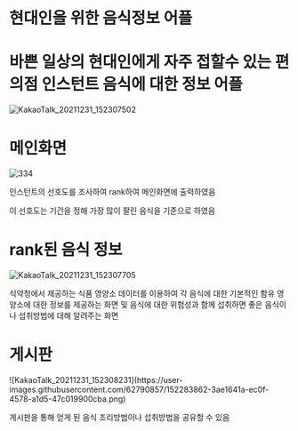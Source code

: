 # 현대인을 위한 음식정보 어플


# 바쁜 일상의 현대인에게 자주 접할수 있는 편의점 인스턴트 음식에 대한 정보 어플

![KakaoTalk_20211231_152307502](https://user-images.githubusercontent.com/62790857/152284050-b4c9fd7e-b00e-4eaf-beaa-59f6e721e9bd.png)


<h1> 메인화면 </h1>

![334](https://user-images.githubusercontent.com/62790857/152283857-d44e000a-5fed-46cd-87e4-7634d4df8a77.png)


인스턴트의 선호도를 조사하여 rank하여 메인화면에 출력하였음

이 선호도는 기간을 정해 가장 많이 팔린 음식을 기준으로 하였음



<h1> rank된 음식 정보</h1>

![KakaoTalk_20211231_152307705](https://user-images.githubusercontent.com/62790857/152283853-bafd9afb-30ef-44f5-860f-ab1d212c5195.png)

식약청에서 제공하는 식품 영양소 데이터를 이용하여
각 음식에 대한 기본적인 함유 영양소에 대한 정보를 제공하는 화면 및
음식에 대한 위험성과 함께 섭취하면 좋은 음식이나 섭취방법에 대해 알려주는 화면



<h1> 게시판 </h1>
![KakaoTalk_20211231_152308231](https://user-images.githubusercontent.com/62790857/152283862-3ae1641a-ec0f-4578-a1d5-47c019900cba.png)


게시판을 통해 얻게 된 음식 조리방법이나 섭취방법을 공유할 수 있음

